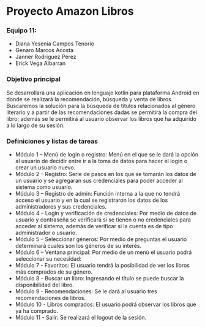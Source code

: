 # Proyecto Amazon Libros

### Equipo 11:
- Diana Yesenia Campos Tenorio
- Genaro Marcos Acosta
- Janner Rodriguez Pérez
- Erick Vega Albarran

### Objetivo principal
Se desarrollará una aplicación en lenguaje kotlin para plataforma Android en donde se realizará la recomendación, búsqueda y venta de libros. Buscaremos la solución para la búsqueda de títulos relacionados al género literario y a partir de las recomendaciones dadas se permitirá la compra del libro; además se le permitirá al usuario observar los libros que ha adquirido a lo largo de su sesión. 

### Definiciones y listas de tareas
* Módulo 1 – Menú de login o registro: Menú en el que se le dará la opción al usuario de decidir entre ir a la toma de datos para hacer el login o crear un usuario nuevo.
* Módulo 2 – Registro: Serie de pasos en los que se tomarán los datos de un usuario y se agregaran sus credenciales para poder acceder al sistema como usuario.
* Módulo 3 – Registro de admin: Función interna a la que no tendrá acceso el usuario y en la cual se registraron los datos de los administradores y sus credenciales.
* Módulo 4 – Login y verificación de credenciales: Por medio de datos de usuario y contraseña se verificará si se tienen o no credenciales para acceder al sistema, además de verificar si la cuenta es de tipo administrador o usuario.
* Módulo 5 – Seleccionar géneros: Por medio de preguntas el usuario determinará cuales son los géneros de su interés.
* Módulo 6 – Ventana principal: Por medio de un menú el usuario podrá seleccionar su necesidad:
* Módulo 7 - Favoritos: El usuario tendrá la posibilidad de ver los libros más comprados de su género.  
* Módulo 8 - Buscar un libro: Ingresando el título se puede buscar la disponibilidad del libro.
* Módulo 9 - Recomendaciones: Se le dará al usuario tres recomendaciones de libros.
* Módulo 10 - Libros comprados: El usuario podrá observar los libros que ya ha comprado.
* Módulo 11 - Salir: Se realizará el logout de la sesión.
